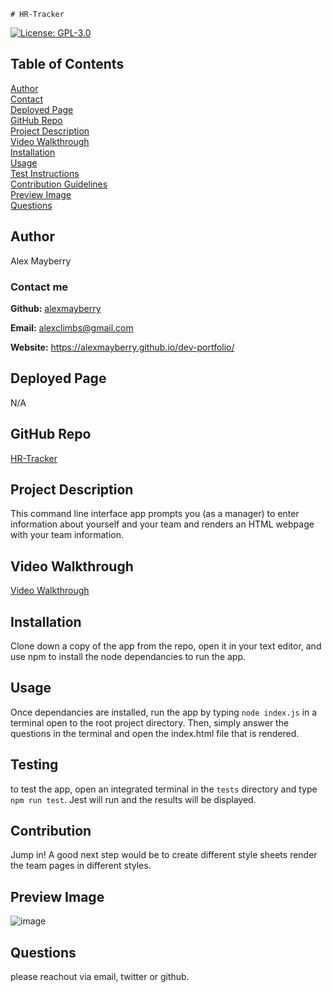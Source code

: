     # HR-Tracker

  [![License: GPL-3.0](https://img.shields.io/static/v1?label=License&message=GPL-3.0&color=green)](https://opensource.org/licenses/GPL-3.0)

  ## Table of Contents

  [Author](#author) <br>
  [Contact](#contact-me) <br>
  [Deployed Page](#deployed-page) <br>
  [GitHub Repo](#github-repo) <br>
  [Project Description](#project-description)<br>
  [Video Walkthrough](#video-walkthrough)<br>
  [Installation](#installation)<br>
  [Usage](#usage)<br>
  [Test Instructions](#testing)<br>
  [Contribution Guidelines](#contribution)<br>
  [Preview Image](#preview-image)<br>
  [Questions](#questions)<br>
 



  ## Author

  Alex Mayberry

  ### Contact me

  **Github:** [alexmayberry](https://github.io/alexmayberry)

  **Email:** alexclimbs@gmail.com

  **Website:** https://alexmayberry.github.io/dev-portfolio/

  ## Deployed Page
  
  N/A

  ## GitHub Repo

  [HR-Tracker](https://github.io/alexmayberry/HR-Tracker)

  ## Project Description

  This command line interface app prompts you (as a manager) to enter information about yourself and your team and renders an HTML webpage with your team information.

  ## Video Walkthrough

  [Video Walkthrough](n/a)

  ## Installation

  Clone down a copy of the app from the repo, open it in your text editor, and use npm to install the node dependancies to run the app.

  ## Usage

  Once dependancies are installed, run the app by typing `node index.js` in a terminal open to the root project directory. Then, simply answer the questions in the terminal and open the index.html file that is rendered.

  ## Testing

  to test the app, open an integrated terminal in the `tests` directory and type `npm run test`. Jest will run and the results will be displayed.

  ## Contribution

  Jump in! A good next step would be to create different style sheets render the team pages in different styles.

  ## Preview Image

  ![image](n/a)

  ## Questions

  please reachout via email, twitter or github.


  